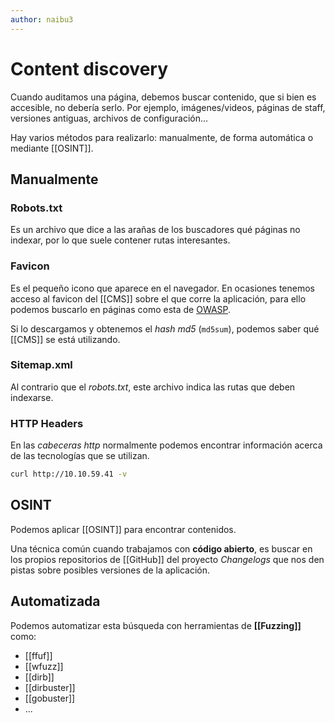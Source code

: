 ```yaml
---
author: naibu3
---
```

# Content discovery

Cuando auditamos una página, debemos buscar contenido, que si bien es accesible, no debería serlo. Por ejemplo, imágenes/videos, páginas de staff, versiones antiguas, archivos de configuración...

Hay varios métodos para realizarlo: manualmente, de forma automática o mediante [[OSINT]].

## Manualmente

### Robots.txt

Es un archivo que dice a las arañas de los buscadores qué páginas no indexar, por lo que suele contener rutas interesantes.

### Favicon

Es el pequeño icono que aparece en el navegador. En ocasiones tenemos acceso al favicon del [[CMS]] sobre el que corre la aplicación, para ello podemos buscarlo en páginas como esta de [OWASP](https://wiki.owasp.org/index.php/OWASP_favicon_database).

Si lo descargamos y obtenemos el *hash md5* (`md5sum`), podemos saber qué [[CMS]] se está utilizando.

### Sitemap.xml

Al contrario que el *robots.txt*, este archivo indica las rutas que deben indexarse.

### HTTP Headers

En las *cabeceras http* normalmente podemos encontrar información acerca de las tecnologías que se utilizan.

```bash
curl http://10.10.59.41 -v
```

## OSINT

Podemos aplicar [[OSINT]] para encontrar contenidos.

Una técnica común cuando trabajamos con **código abierto**, es buscar en los propios repositorios de [[GitHub]] del proyecto *Changelogs* que nos den pistas sobre posibles versiones de la aplicación.
## Automatizada

Podemos automatizar esta búsqueda con herramientas de **[[Fuzzing]]** como:

- [[ffuf]]
- [[wfuzz]]
- [[dirb]]
- [[dirbuster]]
- [[gobuster]]
- ...